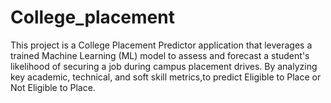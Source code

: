 # College_placement
This project is a College Placement Predictor application that leverages a trained Machine Learning (ML) model to assess and forecast a student's likelihood of securing a job during campus placement drives. By analyzing key academic, technical, and soft skill metrics,to predict Eligible to Place or Not Eligible to Place.
